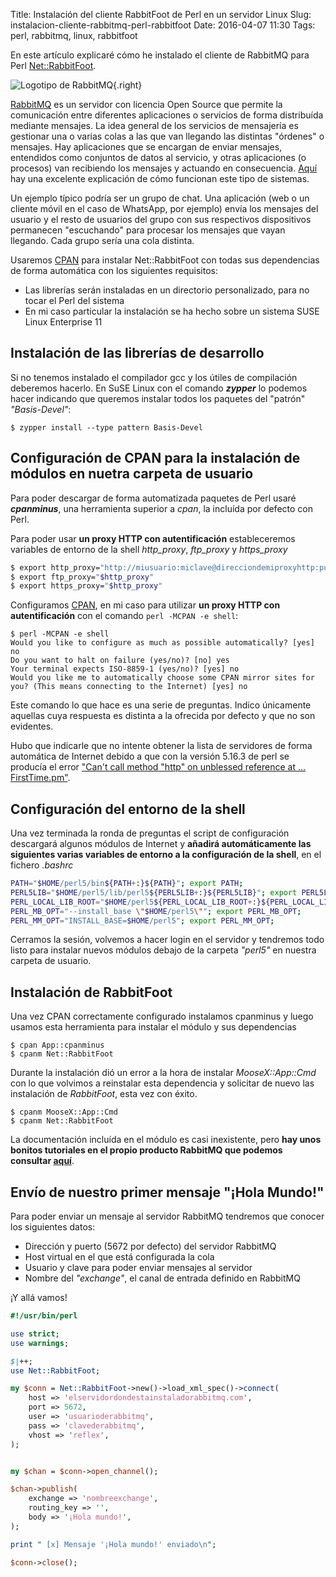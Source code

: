 Title:  Instalación del cliente RabbitFoot de Perl en un servidor Linux
Slug: instalacion-cliente-rabbitmq-perl-rabbitfoot
Date: 2016-04-07 11:30
Tags: perl, rabbitmq, linux, rabbitfoot

<!-- PELICAN_BEGIN_SUMMARY -->
En este artículo explicaré cómo he instalado el cliente de RabbitMQ para Perl [Net::RabbitFoot](http://search.cpan.org/~ikuta/Net-RabbitFoot-1.03/lib/Net/RabbitFoot.pm).

![Logotipo de RabbitMQ]({filename}/images/rabbitmq_logo_strap.png){.right}

[RabbitMQ](http://www.rabbitmq.com/) es un servidor con licencia Open Source que permite la comunicación entre diferentes aplicaciones o servicios de forma distribuída mediante mensajes. La idea general de los servicios de mensajería es gestionar una o varias colas a las que van llegando las distintas "órdenes" o mensajes. Hay aplicaciones que se encargan de enviar mensajes, entendidos como conjuntos de datos al servicio, y otras aplicaciones (o procesos) van recibiendo los mensajes y actuando en consecuencia. [Aquí](https://www.cloudamqp.com/blog/2015-05-18-part1-rabbitmq-for-beginners-what-is-rabbitmq.html) hay una excelente explicación de cómo funcionan este tipo de sistemas.

Un ejemplo típico podría ser un grupo de chat. Una aplicación (web o un cliente móvil en el caso de WhatsApp, por ejemplo) envía los mensajes del usuario y el resto de usuarios del grupo con sus respectivos dispositivos permanecen "escuchando" para procesar los mensajes que vayan llegando. Cada grupo sería una cola distinta.
<!-- PELICAN_END_SUMMARY -->

Usaremos [CPAN](http://www.cpan.org/) para instalar Net::RabbitFoot con todas sus dependencias de forma automática con los siguientes requisitos:
- Las librerías serán instaladas en un directorio personalizado, para no tocar el Perl del sistema
- En mi caso particular la instalación se ha hecho sobre un sistema SUSE Linux Enterprise 11

## Instalación de las librerías de desarrollo

Si no tenemos instalado el compilador gcc y los útiles de compilación deberemos hacerlo. En SuSE Linux con el comando _**zypper**_ lo podemos hacer indicando que queremos instalar todos los paquetes del "patrón" _"Basis-Devel"_:

    $ zypper install --type pattern Basis-Devel

## Configuración de CPAN para la instalación de módulos en nuetra carpeta de usuario

Para poder descargar de forma automatizada paquetes de Perl usaré ***cpanminus***, una herramienta superior a *cpan*, la incluída por defecto con Perl.

Para poder usar **un proxy HTTP con autentificación** estableceremos variables de entorno de la shell *http_proxy*, *ftp_proxy* y *https_proxy*

```bash
$ export http_proxy="http://miusuario:miclave@direcciondemiproxyhttp:puertodelproxyhttp"
$ export ftp_proxy="$http_proxy"
$ export https_proxy="$http_proxy"
```

Configuramos [CPAN](http://www.cpan.org/), en mi caso para utilizar **un proxy HTTP con autentificación** con el comando `perl -MCPAN -e shell`:

    $ perl -MCPAN -e shell
    Would you like to configure as much as possible automatically? [yes] no
    Do you want to halt on failure (yes/no)? [no] yes
    Your terminal expects ISO-8859-1 (yes/no)? [yes] no
    Would you like me to automatically choose some CPAN mirror sites for you? (This means connecting to the Internet) [yes] no

Este comando lo que hace es una serie de preguntas. Indico únicamente aquellas cuya respuesta es distinta a la ofrecida por defecto y que no son evidentes.

Hubo que indicarle que no intente obtener la lista de servidores de forma automática de Internet debido a que con la versión 5.16.3 de perl se producía el error ["Can't call method "http" on unblessed reference at ... FirstTime.pm"](http://stackoverflow.com/questions/9614347/error-running-cpan-the-first-time).

## Configuración del entorno de la shell

Una vez terminada la ronda de preguntas el script de configuración descargará algunos módulos de Internet y **añadirá automáticamente las siguientes varias variables de entorno a la configuración de la shell**, en el fichero _.bashrc_

```bash
PATH="$HOME/perl5/bin${PATH+:}${PATH}"; export PATH;
PERL5LIB="$HOME/perl5/lib/perl5${PERL5LIB+:}${PERL5LIB}"; export PERL5LIB;
PERL_LOCAL_LIB_ROOT="$HOME/perl5${PERL_LOCAL_LIB_ROOT+:}${PERL_LOCAL_LIB_ROOT}"; export PERL_LOCAL_LIB_ROOT;
PERL_MB_OPT="--install_base \"$HOME/perl5\""; export PERL_MB_OPT;
PERL_MM_OPT="INSTALL_BASE=$HOME/perl5"; export PERL_MM_OPT;
```

Cerramos la sesión, volvemos a hacer login en el servidor y tendremos todo listo para instalar nuevos módulos debajo de la carpeta *"perl5"* en nuestra carpeta de usuario.

## Instalación de RabbitFoot

Una vez CPAN correctamente configurado instalamos cpanminus y luego usamos esta herramienta para instalar el módulo y sus dependencias

    $ cpan App::cpanminus
    $ cpanm Net::RabbitFoot

Durante la instalación dió un error a la hora de instalar *MooseX::App::Cmd* con lo que volvimos a reinstalar esta dependencia y solicitar de nuevo las instalación de *RabbitFoot*, esta vez con éxito.

    $ cpanm MooseX::App::Cmd
    $ cpanm Net::RabbitFoot

La documentación incluída en el módulo es casi inexistente, pero **hay unos bonitos tutoriales en el propio producto RabbitMQ que podemos consultar [aquí](https://github.com/rabbitmq/rabbitmq-tutorials/tree/master/perl)**.

## Envío de nuestro primer mensaje "¡Hola Mundo!"

Para poder enviar un mensaje al servidor RabbitMQ tendremos que conocer los siguientes datos:

- Dirección y puerto (5672 por defecto) del servidor RabbitMQ
- Host virtual en el que está configurada la cola
- Usuario y clave para poder enviar mensajes al servidor
- Nombre del _"exchange"_, el canal de entrada definido en RabbitMQ

¡Y allá vamos!

```Perl
#!/usr/bin/perl

use strict;
use warnings;

$|++;
use Net::RabbitFoot;

my $conn = Net::RabbitFoot->new()->load_xml_spec()->connect(
    host => 'elservidordondestainstaladorabbitmq.com',
    port => 5672,
    user => 'usuarioderabbitmq',
    pass => 'clavederabbitmq',
    vhost => 'reflex',
);


my $chan = $conn->open_channel();

$chan->publish(
    exchange => 'nombreexchange',
    routing_key => '',
    body => '¡Hola mundo!',
);

print " [x] Mensaje '¡Hola mundo!' enviado\n";

$conn->close();
```



